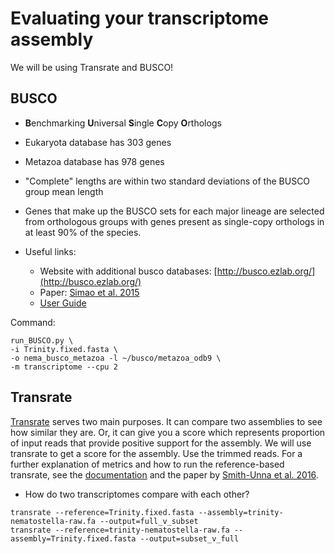 # Evaluating your transcriptome assembly

We will be using Transrate and BUSCO!

## BUSCO

* **B**enchmarking **U**niversal **S**ingle **C**opy **O**rthologs
* Eukaryota database has 303 genes
* Metazoa database has 978 genes
* "Complete" lengths are within two standard deviations of the BUSCO group mean length
* Genes that make up the BUSCO sets for each major lineage are selected from orthologous groups with genes present as single-copy orthologs in at least 90% of the species. 

* Useful links:
  * Website with additional busco databases: [http://busco.ezlab.org/](http://busco.ezlab.org/)
  * Paper: [Simao et al. 2015](http://bioinformatics.oxfordjournals.org/content/31/19/3210)
  * [User Guide](http://gitlab.com/ezlab/busco/raw/master/BUSCO_v2.0_userguide.pdf)

Command:

```
run_BUSCO.py \
-i Trinity.fixed.fasta \
-o nema_busco_metazoa -l ~/busco/metazoa_odb9 \
-m transcriptome --cpu 2
```


## Transrate

[Transrate](http://hibberdlab.com/transrate/getting_started.html) serves two main purposes. It can compare two assemblies to see how similar they are. Or, it can give you a score which represents proportion of input reads that provide positive support for the assembly. We will use transrate to get a score for the assembly. Use the trimmed reads. For a further explanation of metrics and how to run the reference-based transrate, see the [documentation](http://hibberdlab.com/transrate/metrics.html) and the paper by [Smith-Unna et al. 2016](http://genome.cshlp.org/content/early/2016/06/01/gr.196469.115). 

* How do two transcriptomes compare with each other?

```
transrate --reference=Trinity.fixed.fasta --assembly=trinity-nematostella-raw.fa --output=full_v_subset
transrate --reference=trinity-nematostella-raw.fa --assembly=Trinity.fixed.fasta --output=subset_v_full
```
